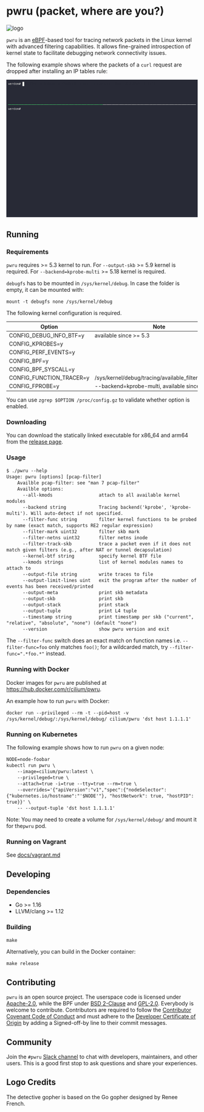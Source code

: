 # pwru (packet, where are you?)

![logo](logo.png "Detective Gopher is looking for packet traces left by eBPF bee")

`pwru` is an [eBPF](https://ebpf.io)-based tool for tracing network packets in
the Linux kernel with advanced filtering capabilities. It allows fine-grained
introspection of kernel state to facilitate debugging network connectivity issues.

The following example shows where the packets of a `curl` request are dropped
after installing an IP tables rule:

![demo](demo.gif)

## Running

### Requirements

`pwru` requires >= 5.3 kernel to run. For `--output-skb` >= 5.9 kernel is required. For `--backend=kprobe-multi` >= 5.18 kernel is required.

`debugfs` has to be mounted in `/sys/kernel/debug`. In case the folder is empty, it can be mounted with:

```
mount -t debugfs none /sys/kernel/debug
```

The following kernel configuration is required.

|           Option         |                         Note                         |
| ------------------------ | ---------------------------------------------------- |
| CONFIG_DEBUG_INFO_BTF=y  | available since >= 5.3                               |
| CONFIG_KPROBES=y         |                                                      |
| CONFIG_PERF_EVENTS=y     |                                                      |
| CONFIG_BPF=y             |                                                      |
| CONFIG_BPF_SYSCALL=y     |                                                      |
| CONFIG_FUNCTION_TRACER=y | /sys/kernel/debug/tracing/available_filter_functions |
| CONFIG_FPROBE=y          | --backend=kprobe-multi, available since >= 5.18      |

You can use `zgrep $OPTION /proc/config.gz` to validate whether option is enabled.

### Downloading

You can download the statically linked executable for x86\_64 and arm64 from the
[release page](https://github.com/cilium/pwru/releases).

### Usage

```
$ ./pwru --help
Usage: pwru [options] [pcap-filter]
    Availble pcap-filter: see "man 7 pcap-filter"
    Availble options:
      --all-kmods                 attach to all available kernel modules
      --backend string            Tracing backend('kprobe', 'kprobe-multi'). Will auto-detect if not specified.
      --filter-func string        filter kernel functions to be probed by name (exact match, supports RE2 regular expression)
      --filter-mark uint32        filter skb mark
      --filter-netns uint32       filter netns inode
      --filter-track-skb          trace a packet even if it does not match given filters (e.g., after NAT or tunnel decapsulation)
      --kernel-btf string         specify kernel BTF file
      --kmods strings             list of kernel modules names to attach to
      --output-file string        write traces to file
      --output-limit-lines uint   exit the program after the number of events has been received/printed
      --output-meta               print skb metadata
      --output-skb                print skb
      --output-stack              print stack
      --output-tuple              print L4 tuple
      --timestamp string          print timestamp per skb ("current", "relative", "absolute", "none") (default "none")
      --version                   show pwru version and exit

```

The `--filter-func` switch does an exact match on function names i.e.
`--filter-func=foo` only matches `foo()`; for a wildcarded match, try
`--filter-func=".*foo.*"` instead.

### Running with Docker

Docker images for `pwru` are published at https://hub.docker.com/r/cilium/pwru.

An example how to run `pwru` with Docker:

```
docker run --privileged --rm -t --pid=host -v /sys/kernel/debug/:/sys/kernel/debug/ cilium/pwru 'dst host 1.1.1.1'
```

### Running on Kubernetes

The following example shows how to run `pwru` on a given node:
```
NODE=node-foobar
kubectl run pwru \
    --image=cilium/pwru:latest \
    --privileged=true \
    --attach=true -i=true --tty=true --rm=true \
    --overrides='{"apiVersion":"v1","spec":{"nodeSelector":{"kubernetes.io/hostname":"'$NODE'"}, "hostNetwork": true, "hostPID": true}}' \
    -- --output-tuple 'dst host 1.1.1.1'
```

Note: You may need to create a volume for `/sys/kernel/debug/` and mount it for the`pwru` pod.

### Running on Vagrant

See [docs/vagrant.md](docs/vagrant.md)

## Developing

### Dependencies

* Go >= 1.16
* LLVM/clang >= 1.12

### Building

```
make
```

Alternatively, you can build in the Docker container:

```
make release
```

## Contributing

`pwru` is an open source project. The userspace code is licensed under
[Apache-2.0](LICENSE), while the BPF under [BSD 2-Clause](bpf/LICENSE.BSD-2-Clause)
and [GPL-2.0](bpf/LICENSE.GPL-2.0). Everybody is welcome to contribute.
Contributors are required to follow the [Contributor Covenant Code of
Conduct](https://www.contributor-covenant.org/version/1/4/code-of-conduct/) and
must adhere to the [Developer Certificate of
Origin](https://developercertificate.org/) by adding a Signed-off-by line to
their commit messages.

## Community

Join the `#pwru` [Slack channel](https://cilium.herokuapp.com/) to chat with
developers, maintainers, and other users. This is a good first stop to ask
questions and share your experiences.

## Logo Credits

The detective gopher is based on the Go gopher designed by Renee French.
